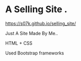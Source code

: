 # A Selling Site .

https://s07k.github.io/selling_site/

Just A Site Made By Me..

HTML + CSS

Used Bootstrap frameworks
